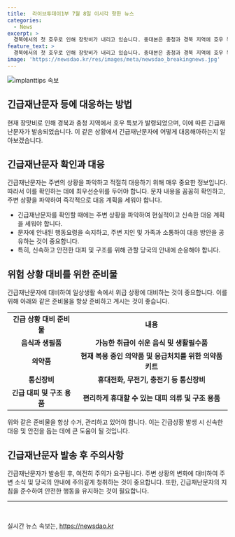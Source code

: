 ```yaml
---
title:  라이브투데이1부 7월 8일 이시각 핫한 뉴스
categories:
  - News
excerpt: >
  경북에서의 첫 호우로 인해 장맛비가 내리고 있습니다. 중대본은 충청과 경북 지역에 호우 특보를 발효하고, 주의 단계로 상향했습니다. 또한, 취약지역과 시설에 대한 선제적 통제와 주민대피를 당부했습니다. 또한, 서울 아파트와 밀양 병원에서의 화재 발생과 해병대원 순직 사건의 최종 수사결과 발표가 예정되어 있습니다. 프랑스 총선에서 좌파 연합이 1위를 차지할 것으로 예상되었으며, TV 기사 및 제보는 jebo23으로 연락주세요.
feature_text: >
  경북에서의 첫 호우로 인해 장맛비가 내리고 있습니다. 중대본은 충청과 경북 지역에 호우 특보를 발효하고, 주의 단계로 상향했습니다. 또한, 취약지역과 시설에 대한 선제적 통제와 주민대피를 당부했습니다. 또한, 서울 아파트와 밀양 병원에서의 화재 발생과 해병대원 순직 사건의 최종 수사결과 발표가 예정되어 있습니다. 프랑스 총선에서 좌파 연합이 1위를 차지할 것으로 예상되었으며, TV 기사 및 제보는 jebo23으로 연락주세요.
image: 'https://newsdao.kr/res/images/meta/newsdao_breakingnews.jpg'
---
```


<p><img src="https://newsdao.kr/res/images/meta/newsdao_breakingnews.jpg" alt="implanttips 속보" /></p>

<h2>긴급재난문자 등에 대응하는 방법</h2>

<p data-ke-size="size16">현재 장맛비로 인해 경북과 충청 지역에서 호우 특보가 발령되었으며, 이에 따른 긴급재난문자가 발송되었습니다. 이 같은 상황에서 긴급재난문자에 어떻게 대응해아하는지 알아보겠습니다.</p>

<h2>긴급재난문자 확인과 대응</h2>

<p data-ke-size="size16">긴급재난문자는 주변의 상황을 파악하고 적절히 대응하기 위해 매우 중요한 정보입니다. 따라서 이를 확인하는 데에 최우선순위를 두어야 합니다. 문자 내용을 꼼꼼히 확인하고, 주변 상황을 파악하여 즉각적으로 대응 계획을 세워야 합니다.</p>

<ul>
  <li>긴급재난문자를 확인할 때에는 주변 상황을 파악하여 현실적이고 신속한 대응 계획을 세워야 합니다.</li>
  <li>문자에 안내된 행동요령을 숙지하고, 주변 지인 및 가족과 소통하여 대응 방안을 공유하는 것이 중요합니다.</li>
  <li>특히, 신속하고 안전한 대피 및 구조를 위해 관할 당국의 안내에 순응해야 합니다.</li>
</ul>

<h2>위험 상황 대비를 위한 준비물</h2>

<p data-ke-size="size16">긴급재난문자에 대비하여 일상생활 속에서 위급 상황에 대비하는 것이 중요합니다. 이를 위해 아래와 같은 준비물을 항상 준비하고 계시는 것이 좋습니다.</p>

<table>
  <tr>
    <td style="text-align: center; height: 17px;"><b>긴급 상황 대비 준비물</b></td>
    <td style="text-align: center; height: 17px;"><b>내용</b></td>
  </tr>
  <tr>
    <td style="text-align: center; height: 17px;"><b>음식과 생필품</b></td>
    <td style="text-align: center; height: 17px;"><b>가능한 취급이 쉬운 음식 및 생활필수품</b></td>
  </tr>
  <tr>
    <td style="text-align: center; height: 17px;"><b>의약품</b></td>
    <td style="text-align: center; height: 17px;"><b>현재 복용 중인 의약품 및 응급처치를 위한 의약품 키트</b></td>
  </tr>
  <tr>
    <td style="text-align: center; height: 17px;"><b>통신장비</b></td>
    <td style="text-align: center; height: 17px;"><b>휴대전화, 무전기, 충전기 등 통신장비</b></td>
  </tr>
  <tr>
    <td style="text-align: center; height: 17px;"><b>긴급 대피 및 구조 용품</b></td>
    <td style="text-align: center; height: 17px;"><b>편리하게 휴대할 수 있는 대피 의류 및 구조 용품</b></td>
  </tr>
</table>

<p data-ke-size="size16">위와 같은 준비물을 항상 수거, 관리하고 있어야 합니다. 이는 긴급상황 발생 시 신속한 대응 및 안전을 돕는 데에 큰 도움이 될 것입니다.</p>

<h2>긴급재난문자 발송 후 주의사항</h2>

<p data-ke-size="size16">긴급재난문자가 발송된 후, 여전히 주의가 요구됩니다. 주변 상황의 변화에 대비하여 주변 소식 및 당국의 안내에 주의깊게 청취하는 것이 중요합니다. 또한, 긴급재난문자의 지침을 준수하여 안전한 행동을 유지하는 것이 필요합니다.</p>

<hr>

<p data-ke-size="size16">&nbsp;</p>
실시간 뉴스 속보는, <a href="https://newsdao.kr" rel="dofollow">https://newsdao.kr</a>



